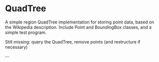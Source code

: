 # QuadTree

A simple region QuadTree implementation for storing point data, based on the
Wikipedia description.  Include Point and BoundingBox classes, and a simple
test program.

Still missing: query the QuadTree, remove points (and restructure if necessary)




--
